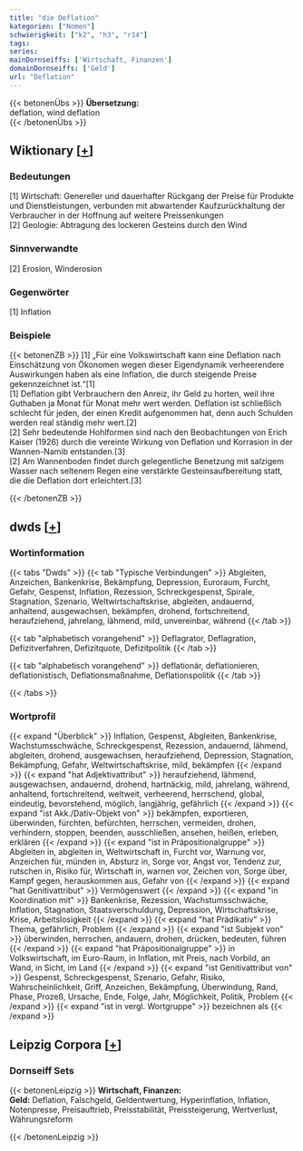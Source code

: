 ```yaml
---
title: "die Deflation"
kategorien: ["Nomen"]
schwierigkeit: ["k2", "h3", "r14"]
tags:
series:
mainDornseiffs: ['Wirtschaft, Finanzen']
domainDornseiffs: ['Geld']
url: "Deflation"
---
```


{{< betonenÜbs >}}
**Übersetzung:**  
deflation, wind deflation  
{{< /betonenÜbs >}}

## Wiktionary [[+](https://de.wiktionary.org/wiki/Deflation)]

### Bedeutungen
[1] Wirtschaft: Genereller und dauerhafter Rückgang der Preise für Produkte und Dienstleistungen, verbunden mit abwartender Kaufzurückhaltung der Verbraucher in der Hoffnung auf weitere Preissenkungen  
[2] Geologie: Abtragung des lockeren Gesteins durch den Wind  

### Sinnverwandte
[2] Erosion, Winderosion  

### Gegenwörter
[1] Inflation  

### Beispiele
{{< betonenZB >}}
[1] „Für eine Volkswirtschaft kann eine Deflation nach Einschätzung von Ökonomen wegen dieser Eigendynamik verheerendere Auswirkungen haben als eine Inflation, die durch steigende Preise gekennzeichnet ist.“[1]  
[1] Deflation gibt Verbrauchern den Anreiz, ihr Geld zu horten, weil ihre Guthaben ja Monat für Monat mehr wert werden. Deflation ist schließlich schlecht für jeden, der einen Kredit aufgenommen hat, denn auch Schulden werden real ständig mehr wert.[2]  
[2] Sehr bedeutende Hohlformen sind nach den Beobachtungen von Erich Kaiser (1926) durch die vereinte Wirkung von Deflation und Korrasion in der Wannen-Namib entstanden.[3]  
[2] Am Wannenboden findet durch gelegentliche Benetzung mit salzigem Wasser nach seltenem Regen eine verstärkte Gesteinsaufbereitung statt, die die Deflation dort erleichtert.[3]  

{{< /betonenZB >}}


## dwds [[+](https://www.dwds.de/wb/Deflation)]

### Wortinformation
{{< tabs "Dwds" >}}
{{< tab "Typische Verbindungen" >}}
Abgleiten, Anzeichen, Bankenkrise, Bekämpfung, Depression, Euroraum, Furcht, Gefahr, Gespenst, Inflation, Rezession, Schreckgespenst, Spirale, Stagnation, Szenario, Weltwirtschaftskrise, abgleiten, andauernd, anhaltend, ausgewachsen, bekämpfen, drohend, fortschreitend, heraufziehend, jahrelang, lähmend, mild, unvereinbar, während
{{< /tab >}}

{{< tab "alphabetisch vorangehend" >}}
Deflagrator, Deflagration, Defizitverfahren, Defizitquote, Defizitpolitik
{{< /tab >}}

{{< tab "alphabetisch vorangehend" >}}
deflationär, deflationieren, deflationistisch, Deflationsmaßnahme, Deflationspolitik
{{< /tab >}}

{{< /tabs >}}

### Wortprofil
{{< expand "Überblick" >}} Inflation, Gespenst, Abgleiten, Bankenkrise, Wachstumsschwäche, Schreckgespenst, Rezession, andauernd, lähmend, abgleiten, drohend, ausgewachsen, heraufziehend, Depression, Stagnation, Bekämpfung, Gefahr, Weltwirtschaftskrise, mild, bekämpfen {{< /expand >}}
{{< expand "hat Adjektivattribut" >}} heraufziehend, lähmend, ausgewachsen, andauernd, drohend, hartnäckig, mild, jahrelang, während, anhaltend, fortschreitend, weltweit, verheerend, herrschend, global, eindeutig, bevorstehend, möglich, langjährig, gefährlich {{< /expand >}}
{{< expand "ist Akk./Dativ-Objekt von" >}} bekämpfen, exportieren, überwinden, fürchten, befürchten, herrschen, vermeiden, drohen, verhindern, stoppen, beenden, ausschließen, ansehen, heißen, erleben, erklären {{< /expand >}}
{{< expand "ist in Präpositionalgruppe" >}} Abgleiten in, abgleiten in, Weltwirtschaft in, Furcht vor, Warnung vor, Anzeichen für, münden in, Absturz in, Sorge vor, Angst vor, Tendenz zur, rutschen in, Risiko für, Wirtschaft in, warnen vor, Zeichen von, Sorge über, Kampf gegen, herauskommen aus, Gefahr von {{< /expand >}}
{{< expand "hat Genitivattribut" >}} Vermögenswert {{< /expand >}}
{{< expand "in Koordination mit" >}} Bankenkrise, Rezession, Wachstumsschwäche, Inflation, Stagnation, Staatsverschuldung, Depression, Wirtschaftskrise, Krise, Arbeitslosigkeit {{< /expand >}}
{{< expand "hat Prädikativ" >}} Thema, gefährlich, Problem {{< /expand >}}
{{< expand "ist Subjekt von" >}} überwinden, herrschen, andauern, drohen, drücken, bedeuten, führen {{< /expand >}}
{{< expand "hat Präpositionalgruppe" >}} in Volkswirtschaft, im Euro-Raum, in Inflation, mit Preis, nach Vorbild, an Wand, in Sicht, im Land {{< /expand >}}
{{< expand "ist Genitivattribut von" >}} Gespenst, Schreckgespenst, Szenario, Gefahr, Risiko, Wahrscheinlichkeit, Griff, Anzeichen, Bekämpfung, Überwindung, Rand, Phase, Prozeß, Ursache, Ende, Folge, Jahr, Möglichkeit, Politik, Problem {{< /expand >}}
{{< expand "ist in vergl. Wortgruppe" >}} bezeichnen als {{< /expand >}}

## Leipzig Corpora [[+](https://corpora.uni-leipzig.de/en/res?word=Deflation&corpusId=deu_newscrawl-public_2018)]

### Dornseiff Sets
{{< betonenLeipzig >}}
**Wirtschaft, Finanzen:**  
**Geld:** Deflation, Falschgeld, Geldentwertung, Hyperinflation, Inflation, Notenpresse, Preisauftrieb, Preisstabilität, Preissteigerung, Wertverlust, Währungsreform  

{{< /betonenLeipzig >}}

